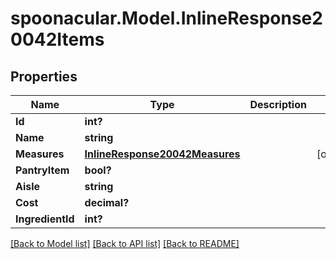 # spoonacular.Model.InlineResponse20042Items
## Properties

Name | Type | Description | Notes
------------ | ------------- | ------------- | -------------
**Id** | **int?** |  | 
**Name** | **string** |  | 
**Measures** | [**InlineResponse20042Measures**](InlineResponse20042Measures.md) |  | [optional] 
**PantryItem** | **bool?** |  | 
**Aisle** | **string** |  | 
**Cost** | **decimal?** |  | 
**IngredientId** | **int?** |  | 

[[Back to Model list]](../README.md#documentation-for-models) [[Back to API list]](../README.md#documentation-for-api-endpoints) [[Back to README]](../README.md)

